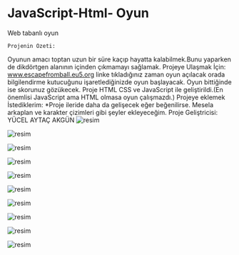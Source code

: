 # JavaScript-Html- Oyun
 Web tabanlı oyun
 
    Projenin Özeti:
 Oyunun amacı toptan uzun bir süre kaçıp hayatta kalabilmek.Bunu yaparken de dikdörtgen alanının içinden çıkmamayı sağlamak.
    Projeye Ulaşmak İçin:
www.escapefromball.eu5.org
linke tıkladığınız zaman oyun açılacak orada bilgilendirme kutucuğunu işaretlediğinizde oyun başlayacak. Oyun bittiğinde ise skorunuz gözükecek.
    Proje HTML CSS ve JavaScript ile geliştirildi.(En önemlisi JavaScript ama HTML olmasa oyun çalışmazdı.)
    Projeye eklemek İstediklerim:
*Proje ileride daha da gelişecek eğer beğenilirse. Mesela arkaplan ve karakter çizimleri gibi şeyler ekleyeceğim.
Proje Geliştricisi:
    YÜCEL AYTAÇ AKGÜN
![resim](https://github.com/Aytacus/JavaScript-Html--Oyun/assets/92356087/b888d46b-b89d-4df8-8473-16c3e6f44c99)

![resim](https://github.com/Aytacus/JavaScript-Html--Oyun/assets/92356087/7360aad1-d5d5-4add-bd8c-bee1396eec25)

![resim](https://github.com/Aytacus/JavaScript-Html--Oyun/assets/92356087/415c0e85-bab6-4e6c-9815-5d0f8d311862)

![resim](https://github.com/Aytacus/JavaScript-Html--Oyun/assets/92356087/27afbfb6-75d1-4a80-8154-54a010d41a06)

![resim](https://github.com/Aytacus/JavaScript-Html--Oyun/assets/92356087/1d287c20-3d7e-4d87-a716-a9c367cc7549)

![resim](https://github.com/Aytacus/JavaScript-Html--Oyun/assets/92356087/e6f8c6a7-f0c6-44f9-aace-e419940a7be9)

![resim](https://github.com/Aytacus/JavaScript-Html--Oyun/assets/92356087/4e1f6ccf-1a4b-4e0a-8409-fe2f52d86c5e)

![resim](https://github.com/Aytacus/JavaScript-Html--Oyun/assets/92356087/420584df-6e1c-45f6-9282-a017209bbc27)

![resim](https://github.com/Aytacus/JavaScript-Html--Oyun/assets/92356087/ab775e2d-a106-4567-b586-bd8a2c8c9a43)

![resim](https://github.com/Aytacus/JavaScript-Html--Oyun/assets/92356087/d40e7b8a-0f81-4b42-99be-bcfe713a9d01)
